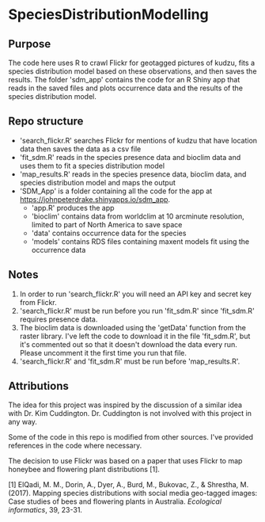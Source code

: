 # SpeciesDistributionModelling

## Purpose
The code here uses R to crawl Flickr for geotagged pictures of kudzu, fits a species distribution model based on these observations, and then saves the results. The folder 'sdm_app' contains the code for an R Shiny app that reads in the saved files and plots occurrence data and the results of the species distribution model.

## Repo structure
- 'search_flickr.R' searches Flickr for mentions of kudzu that have location data then saves the data as a csv file
- 'fit_sdm.R' reads in the species presence data and bioclim data and uses them to fit a species distribution model
- 'map_results.R' reads in the species presence data, bioclim data, and species distribution model and maps the output
- 'SDM_App' is a folder containing all the code for the app at https://johnpeterdrake.shinyapps.io/sdm_app.
  * 'app.R' produces the app
  * 'bioclim' contains data from worldclim at 10 arcminute resolution, limited to part of North America to save space
  * 'data' contains occurrence data for the species
  * 'models' contains RDS files containing maxent models fit using the occurrence data

## Notes
1. In order to run 'search_flickr.R' you will need an API key and secret key from Flickr.
1. 'search_flickr.R' must be run before you run 'fit_sdm.R' since 'fit_sdm.R' requires presence data.
1. The bioclim data is downloaded using the 'getData' function from the raster library. I've left the code to download it in the file 'fit_sdm.R', but it's commented out so that it doesn't download the data every run. Please uncomment it the first time you run that file.
1. 'search_flickr.R' and 'fit_sdm.R' must be run before 'map_results.R'.

## Attributions
The idea for this project was inspired by the discussion of a similar idea with Dr. Kim Cuddington. Dr. Cuddington is not involved with this project in any way.

Some of the code in this repo is modified from other sources. I've provided references in the code where necessary.

The decision to use Flickr was based on a paper that uses Flickr to map honeybee and flowering plant distributions [1].

[1] ElQadi, M. M., Dorin, A., Dyer, A., Burd, M., Bukovac, Z., & Shrestha, M. (2017). Mapping species distributions with social media geo-tagged images: Case studies of bees and flowering plants in Australia. *Ecological informatics*, 39, 23-31.
